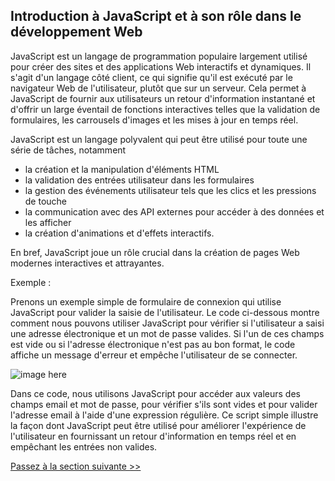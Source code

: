 ## Introduction à JavaScript et à son rôle dans le développement Web

JavaScript est un langage de programmation populaire largement utilisé pour créer des sites et des applications Web interactifs et dynamiques. Il s'agit d'un langage côté client, ce qui signifie qu'il est exécuté par le navigateur Web de l'utilisateur, plutôt que sur un serveur. Cela permet à JavaScript de fournir aux utilisateurs un retour d'information instantané et d'offrir un large éventail de fonctions interactives telles que la validation de formulaires, les carrousels d'images et les mises à jour en temps réel.

JavaScript est un langage polyvalent qui peut être utilisé pour toute une série de tâches, notamment

- la création et la manipulation d'éléments HTML
- la validation des entrées utilisateur dans les formulaires
- la gestion des événements utilisateur tels que les clics et les pressions de touche
- la communication avec des API externes pour accéder à des données et les afficher
- la création d'animations et d'effets interactifs.

En bref, JavaScript joue un rôle crucial dans la création de pages Web modernes interactives et attrayantes.

Exemple :

Prenons un exemple simple de formulaire de connexion qui utilise JavaScript pour valider la saisie de l'utilisateur. Le code ci-dessous montre comment nous pouvons utiliser JavaScript pour vérifier si l'utilisateur a saisi une adresse électronique et un mot de passe valides. Si l'un de ces champs est vide ou si l'adresse électronique n'est pas au bon format, le code affiche un message d'erreur et empêche l'utilisateur de se connecter.

![image here](https://github.com/Le-BootCamp-Grow/supports-de-cours/blob/main/notes-de-cours/niveau-d-entree/developpeur-web/semaine_1_jour_3/0103_intro.png)

Dans ce code, nous utilisons JavaScript pour accéder aux valeurs des champs email et mot de passe, pour vérifier s'ils sont vides et pour valider l'adresse email à l'aide d'une expression régulière. Ce script simple illustre la façon dont JavaScript peut être utilisé pour améliorer l'expérience de l'utilisateur en fournissant un retour d'information en temps réel et en empêchant les entrées non valides.

[Passez à la section suivante >>]()